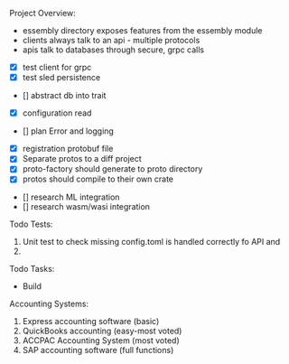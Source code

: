 Project Overview:

- essembly directory exposes features from the essembly module
- clients always talk to an api - multiple protocols 
- apis talk to databases through secure, grpc calls 

- [x] test client for grpc
- [x] test sled persistence 
- [] abstract db into trait 
- [x] configuration read 
- [] plan Error and logging 
- [x] registration protobuf file
- [x] Separate protos to a diff project
- [x] proto-factory should generate to proto directory
- [x] protos should compile to their own crate 
- [] research ML integration
- [] research wasm/wasi integration


Todo Tests:
1) Unit test to check missing config.toml is handled correctly fo API and 
2) 


Todo Tasks:
- Build 

Accounting Systems:
1) Express accounting software (basic)
2) QuickBooks accounting (easy-most voted)
3) ACCPAC Accounting System (most voted)
4) SAP accounting software (full functions)